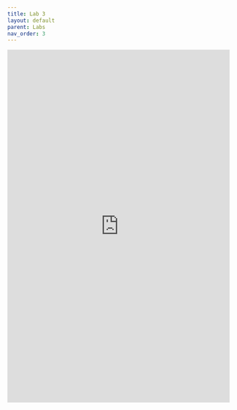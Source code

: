 ```yaml
---
title: Lab 3
layout: default
parent: Labs
nav_order: 3
---
```


<iframe 
    src="https://docs.google.com/document/d/e/2PACX-1vSCqy7VG2VgCvLXi6gltyGtGz1qvEmt3SRanl8iEpo5WbpjvGkGMCQbVLr6PepVXvyMZeHI1SDjRaQz/pub?embedded=true" 
    width="100%" 
    height="800px" 
    frameborder="0" 
    allowfullscreen>
</iframe>
